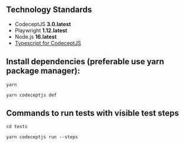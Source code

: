 
## Technology Standards

- CodeceptJS **3.0.latest**
- Playwright **1.12.latest**
- Node.js **16.latest**
- [Typescript for CodeceptJS](https://codecept.io/typescript/#getting-started) 


## Install dependencies (preferable use yarn package manager):

```
yarn
```
```
yarn codeceptjs def
```

## Commands to run tests with visible test steps

```
cd tests
```

```
yarn codeceptjs run --steps
```



